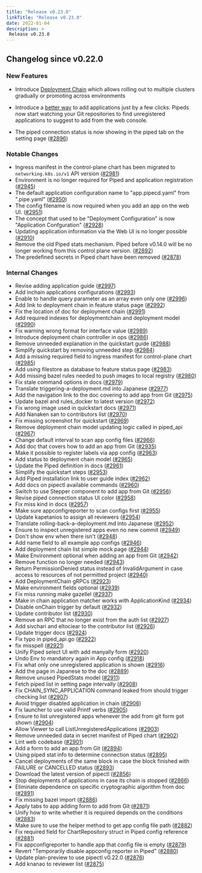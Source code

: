 ```yaml
---
title: "Release v0.23.0"
linkTitle: "Release v0.23.0"
date: 2022-01-04
description: >
 Release v0.23.0
---
```


## Changelog since v0.22.0

### New Features

* Introduce [Deployment Chain](https://pipecd.dev/docs/user-guide/deployment-chain/) which allows rolling out to multiple clusters gradually or promoting across environments

* Introduce a [better way](https://pipecd.dev/docs/user-guide/adding-an-application/#from-the-application-configuration-in-your-git-repository-recommended) to add applications just by a few clicks. Pipeds now start watching your Git repositories to find unregistered applications to suggest to add from the web console.

* The piped connection status is now showing in the piped tab on the setting page ([#2896](https://github.com/pipe-cd/pipecd/pull/2896))

### Notable Changes

* Ingress manifest in the control-plane chart has been migrated to `networking.k8s.io/v1` API version ([#2981](https://github.com/pipe-cd/pipecd/pull/2981))
* Environment is no longer required for Piped and application registration ([#2945](https://github.com/pipe-cd/pipecd/pull/2945))
* The default application configuration name to "app.pipecd.yaml" from ".pipe.yaml" ([#2950](https://github.com/pipe-cd/pipecd/pull/2950))
* The config filename is now required when you add an app on the web UI. ([#2951](https://github.com/pipe-cd/pipecd/pull/2951))
* The concept that used to be "Deployment Configuration" is now "Application Confguration" ([#2928](https://github.com/pipe-cd/pipecd/pull/2928))
* Updating application information via the Web UI is no longer possible ([#2910](https://github.com/pipe-cd/pipecd/pull/2910))
* Remove the old Piped stats mechanism. Piped before v0.14.0 will be no longer working from this control plane version. ([#2892](https://github.com/pipe-cd/pipecd/pull/2892))
* The predefined secrets in Piped chart have been removed ([#2878](https://github.com/pipe-cd/pipecd/pull/2878))

### Internal Changes

* Revise adding application guide ([#2997](https://github.com/pipe-cd/pipecd/pull/2997))
* Add inchain applications configurations ([#2993](https://github.com/pipe-cd/pipecd/pull/2993))
* Enable to handle query parameter as an array even only one ([#2996](https://github.com/pipe-cd/pipecd/pull/2996))
* Add link to deployment chain in feature status page ([#2992](https://github.com/pipe-cd/pipecd/pull/2992))
* Fix the location of doc for deployment chain ([#2991](https://github.com/pipe-cd/pipecd/pull/2991))
* Add required indexes for deploymentchain and deployment model ([#2990](https://github.com/pipe-cd/pipecd/pull/2990))
* Fix warning wrong format for interface value ([#2989](https://github.com/pipe-cd/pipecd/pull/2989))
* Introduce deployment chain controller in ops ([#2986](https://github.com/pipe-cd/pipecd/pull/2986))
* Remove unneeded explanation in the quickstart guide ([#2988](https://github.com/pipe-cd/pipecd/pull/2988))
* Simplify quickstart by removing unneeded step ([#2984](https://github.com/pipe-cd/pipecd/pull/2984))
* Add a missing required field to ingress manifest for control-plane chart ([#2985](https://github.com/pipe-cd/pipecd/pull/2985))
* Add using filestore as database to feature status page ([#2983](https://github.com/pipe-cd/pipecd/pull/2983))
* Add missing bazel rules needed to push images to local registry ([#2980](https://github.com/pipe-cd/pipecd/pull/2980))
* Fix stale command options in docs ([#2979](https://github.com/pipe-cd/pipecd/pull/2979))
* Translate triggering-a-deployment.md into Japanese ([#2977](https://github.com/pipe-cd/pipecd/pull/2977))
* Add the navigation link to the doc covering to add app from Git ([#2975](https://github.com/pipe-cd/pipecd/pull/2975))
* Update bazel and rules_docker to latest version ([#2972](https://github.com/pipe-cd/pipecd/pull/2972))
* Fix wrong image used in quickstart docs ([#2971](https://github.com/pipe-cd/pipecd/pull/2971))
* Add Nanaken san to contributors list ([#2970](https://github.com/pipe-cd/pipecd/pull/2970))
* Fix missing screenshot for quickstart ([#2969](https://github.com/pipe-cd/pipecd/pull/2969))
* Remove deployment chain model updating logic called in piped_api ([#2967](https://github.com/pipe-cd/pipecd/pull/2967))
* Change default interval to scan app config files ([#2966](https://github.com/pipe-cd/pipecd/pull/2966))
* Add doc that covers how to add an app from Git ([#2935](https://github.com/pipe-cd/pipecd/pull/2935))
* Make it possible to register labels via app config ([#2963](https://github.com/pipe-cd/pipecd/pull/2963))
* Add status to deployment chain model ([#2965](https://github.com/pipe-cd/pipecd/pull/2965))
* Update the Piped definition in docs ([#2961](https://github.com/pipe-cd/pipecd/pull/2961))
* Simplify the quickstart steps ([#2953](https://github.com/pipe-cd/pipecd/pull/2953))
* Add Piped installation link to user guide index ([#2962](https://github.com/pipe-cd/pipecd/pull/2962))
* Add docs on pipectl available commands ([#2960](https://github.com/pipe-cd/pipecd/pull/2960))
* Switch to use Stepper component to add app from Git ([#2956](https://github.com/pipe-cd/pipecd/pull/2956))
* Revise piped connection status UI color ([#2958](https://github.com/pipe-cd/pipecd/pull/2958))
* Fix miss kind in docs ([#2957](https://github.com/pipe-cd/pipecd/pull/2957))
* Make sure appconfigreporter to scan configs first ([#2955](https://github.com/pipe-cd/pipecd/pull/2955))
* Update kapetanios to assign all reviewers ([#2954](https://github.com/pipe-cd/pipecd/pull/2954))
* Translate rolling-back-a-deployment.md into Japanese ([#2952](https://github.com/pipe-cd/pipecd/pull/2952))
* Ensure to inspect unregistered apps even no new commit ([#2949](https://github.com/pipe-cd/pipecd/pull/2949))
* Don't show env when there isn't ([#2948](https://github.com/pipe-cd/pipecd/pull/2948))
* Add name field to all example app configs ([#2946](https://github.com/pipe-cd/pipecd/pull/2946))
* Add deployment chain list simple mock page ([#2944](https://github.com/pipe-cd/pipecd/pull/2944))
* Make Environment optional when adding an app from Git ([#2942](https://github.com/pipe-cd/pipecd/pull/2942))
* Remove function no longer needed ([#2943](https://github.com/pipe-cd/pipecd/pull/2943))
* Return PermissionDenied status instead of InvalidArgument in case access to resources of not permitted project ([#2940](https://github.com/pipe-cd/pipecd/pull/2940))
* Add DeploymentChain gRPCs ([#2923](https://github.com/pipe-cd/pipecd/pull/2923))
* Make environment fields optional ([#2939](https://github.com/pipe-cd/pipecd/pull/2939))
* Fix miss running make gazellel ([#2937](https://github.com/pipe-cd/pipecd/pull/2937))
* Make in chain application matcher works with ApplicationKind ([#2934](https://github.com/pipe-cd/pipecd/pull/2934))
* Disable onChain trigger by default ([#2932](https://github.com/pipe-cd/pipecd/pull/2932))
* Update contributor list ([#2930](https://github.com/pipe-cd/pipecd/pull/2930))
* Remove an RPC that no longer exist from the auth list ([#2927](https://github.com/pipe-cd/pipecd/pull/2927))
* Add sivchari and eltociear to the contributor list ([#2926](https://github.com/pipe-cd/pipecd/pull/2926))
* Update trigger docs ([#2924](https://github.com/pipe-cd/pipecd/pull/2924))
* Fix typo in piped_api.go ([#2922](https://github.com/pipe-cd/pipecd/pull/2922))
* fix misspell ([#2921](https://github.com/pipe-cd/pipecd/pull/2921))
* Unify Piped select UI with add manyally form ([#2920](https://github.com/pipe-cd/pipecd/pull/2920))
* Undo Env to mandatory again in App config ([#2918](https://github.com/pipe-cd/pipecd/pull/2918))
* Fix what only one unregistered application is shown ([#2916](https://github.com/pipe-cd/pipecd/pull/2916))
* Add the page in Japanese to the doc ([#2889](https://github.com/pipe-cd/pipecd/pull/2889))
* Remove unused PipedStats model ([#2911](https://github.com/pipe-cd/pipecd/pull/2911))
* Fetch piped list in setting page intervally ([#2908](https://github.com/pipe-cd/pipecd/pull/2908))
* Fix CHAIN_SYNC_APPLICATION command leaked from should trigger checking list ([#2907](https://github.com/pipe-cd/pipecd/pull/2907))
* Avoid trigger disabled application in chain ([#2906](https://github.com/pipe-cd/pipecd/pull/2906))
* Fix launcher to use valid Printf verbs ([#2905](https://github.com/pipe-cd/pipecd/pull/2905))
* Ensure to list unregistered apps whenever the add from git form got shown ([#2904](https://github.com/pipe-cd/pipecd/pull/2904))
* Allow Viewer to call ListUnregisteredApplications ([#2903](https://github.com/pipe-cd/pipecd/pull/2903))
* Remove unneeded data in secret manifest of Piped chart ([#2902](https://github.com/pipe-cd/pipecd/pull/2902))
* Lint web codebase ([#2901](https://github.com/pipe-cd/pipecd/pull/2901))
* Add a form to add an app from Git ([#2894](https://github.com/pipe-cd/pipecd/pull/2894))
* Using piped stat info to determine connection status ([#2895](https://github.com/pipe-cd/pipecd/pull/2895))
* Cancel deployments of the same block in case the block finished with FAILURE or CANCELLED status ([#2893](https://github.com/pipe-cd/pipecd/pull/2893))
* Download the latest version of pipectl ([#2856](https://github.com/pipe-cd/pipecd/pull/2856))
* Stop deployments of applications in case its chain is stopped ([#2866](https://github.com/pipe-cd/pipecd/pull/2866))
* Eliminate dependence on specific cryptographic algorithm from doc ([#2891](https://github.com/pipe-cd/pipecd/pull/2891))
* Fix missing bazel import ([#2886](https://github.com/pipe-cd/pipecd/pull/2886))
* Apply tabs to app adding form to add from Git ([#2871](https://github.com/pipe-cd/pipecd/pull/2871))
* Unify how to write whether it is required depends on the conditions ([#2883](https://github.com/pipe-cd/pipecd/pull/2883))
* Make sure to use the helper method to get app config file path ([#2882](https://github.com/pipe-cd/pipecd/pull/2882))
* Fix required field for ChartRepository struct in Piped config reference ([#2881](https://github.com/pipe-cd/pipecd/pull/2881))
* Fix appconfigreporter to handle app that config file is empty ([#2879](https://github.com/pipe-cd/pipecd/pull/2879))
* Revert "Temporarily disable appconfig reporter in Piped" ([#2880](https://github.com/pipe-cd/pipecd/pull/2880))
* Update plan-preview to use pipectl v0.22.0 ([#2876](https://github.com/pipe-cd/pipecd/pull/2876))
* Add knanao to reviewer list ([#2875](https://github.com/pipe-cd/pipecd/pull/2875))

